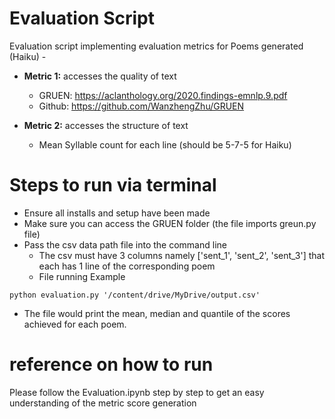 # Evaluation Script 

Evaluation script implementing evaluation metrics for Poems generated (Haiku) - 

- **Metric 1:** accesses the quality of text
  - GRUEN: https://aclanthology.org/2020.findings-emnlp.9.pdf
  - Github: https://github.com/WanzhengZhu/GRUEN

- **Metric 2:** accesses the structure of text
  - Mean Syllable count for each line (should be 5-7-5 for Haiku)



# Steps to run via terminal 

- Ensure all installs and setup have been made 
- Make sure you can access the GRUEN folder (the file imports greun.py file)
- Pass the csv data path file into the command line
  - The csv must have 3 columns namely ['sent_1', 'sent_2', 'sent_3'] that each has 1 line of the corresponding poem
  - File running Example 

```
python evaluation.py '/content/drive/MyDrive/output.csv'
```

- The file would print the mean, median and quantile of the scores achieved for each poem.

# reference on how to run
Please follow the Evaluation.ipynb step by step to get an easy understanding of the metric score generation 